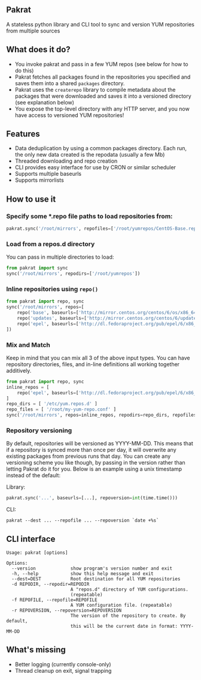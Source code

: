 Pakrat
-------

A stateless python library and CLI tool to sync and version YUM repositories
from multiple sources

What does it do?
----------------

* You invoke pakrat and pass in a few YUM repos (see below for how to do
  this)
* Pakrat fetches all packages found in the repositories you specified and saves
  them into a shared `packages` directory.
* Pakrat uses the `createrepo` library to compile metadata about the packages
  that were downloaded and saves it into a versioned directory (see explanation
  below)
* You expose the top-level directory with any HTTP server, and you now have
  access to versioned YUM repositories!

Features
-------

* Data deduplication by using a common packages directory. Each run, the only
  new data created is the repodata (usually a few Mb)
* Threaded downloading and repo creation
* CLI provides easy interface for use by CRON or similar scheduler
* Supports multiple baseurls
* Supports mirrorlists

How to use it
-------------

### Specify some *.repo file paths to load repositories from:
```python
pakrat.sync('/root/mirrors', repofiles=['/root/yumrepos/CentOS-Base.repo'])
```

### Load from a repos.d directory
You can pass in multiple directories to load:

```python
from pakrat import sync
sync('/root/mirrors', repodirs=['/root/yumrepos'])
```

### Inline repositories using `repo()`
```python
from pakrat import repo, sync
sync('/root/mirrors', repos=[
    repo('base', baseurls=['http://mirror.centos.org/centos/6/os/x86_64']),
    repo('updates', baseurls=['http://mirror.centos.org/centos/6/updates/x86_64']),
    repo('epel', baseurls=['http://dl.fedoraproject.org/pub/epel/6/x86_64'])
])
```

### Mix and Match
Keep in mind that you can mix all 3 of the above input types. You can have
repository directories, files, and in-line definitions all working together
additively.

```python
from pakrat import repo, sync
inline_repos = [
    repo('epel', baseurls=['http://dl.fedoraproject.org/pub/epel/6/x86_64'])
]
repo_dirs = [ '/etc/yum.repos.d' ]
repo_files = [ '/root/my-yum-repo.conf' ]
sync('/root/mirrors', repos=inline_repos, repodirs=repo_dirs, repofiles=repo_files)
```

### Repository versioning
By default, repositories will be versioned as YYYY-MM-DD. This means that if a
repository is synced more than once per day, it will overwrite any existing
packages from previous runs that day. You can create any versioning scheme you
like though, by passing in the version rather than letting Pakrat do it for you.
Below is an example using a unix timestamp instead of the default:

Library:
```python
pakrat.sync('...', baseurls=[...], repoversion=int(time.time()))
```

CLI:
```
pakrat --dest ... --repofile ... --repoversion `date +%s`
```

CLI interface
-------------

```
Usage: pakrat [options]

Options:
  --version             show program's version number and exit
  -h, --help            show this help message and exit
  --dest=DEST           Root destination for all YUM repositories
  -d REPODIR, --repodir=REPODIR
                        A "repos.d" directory of YUM configurations.
                        (repeatable)
  -f REPOFILE, --repofile=REPOFILE
                        A YUM configuration file. (repeatable)
  -r REPOVERSION, --repoversion=REPOVERSION
                        The version of the repository to create. By default,
                        this will be the current date in format: YYYY-MM-DD
```

What's missing
--------------

* Better logging (currently console-only)
* Thread cleanup on exit, signal trapping
